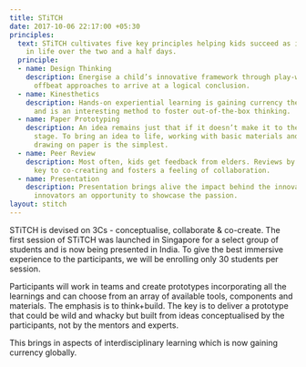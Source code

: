 ```yaml
---
title: STiTCH
date: 2017-10-06 22:17:00 +05:30
principles:
  text: STiTCH cultivates five key principles helping kids succeed as innovators later
    in life over the two and a half days.
  principle:
  - name: Design Thinking
    description: Energise a child’s innovative framework through play-way; taking
      offbeat approaches to arrive at a logical conclusion.
  - name: Kinesthetics
    description: Hands-on experiential learning is gaining currency the world over
      and is an interesting method to foster out-of-the-box thinking.
  - name: Paper Prototyping
    description: An idea remains just that if it doesn’t make it to the prototyping
      stage. To bring an idea to life, working with basic materials and observational
      drawing on paper is the simplest.
  - name: Peer Review
    description: Most often, kids get feedback from elders. Reviews by peers are however,
      key to co-creating and fosters a feeling of collaboration.
  - name: Presentation
    description: Presentation brings alive the impact behind the innovation and gives
      innovators an opportunity to showcase the passion.
layout: stitch
---
```


STiTCH is devised on 3Cs - conceptualise, collaborate & co-create. The first session of STiTCH was launched in Singapore for a select group of students and is now being presented in India. To give the best immersive experience to the participants, we will be enrolling only 30 students per session.

Participants will work in teams and create prototypes incorporating all the learnings and can choose from an array of available tools, components and materials. The emphasis is to think+build. The key is to deliver a prototype that could be wild and whacky but built from ideas conceptualised by the participants, not by the mentors and experts.

This brings in aspects of interdisciplinary learning which is now gaining currency globally.